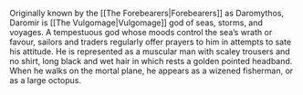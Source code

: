Originally known by the [[The Forebearers|Forebearers]] as Daromythos, Daromir is [[The Vulgomage|Vulgomage]] god of seas, storms, and voyages. A tempestuous god whose moods control the sea’s wrath or favour, sailors and traders regularly offer prayers to him in attempts to sate his attitude. He is represented as a muscular man with scaley trousers and no shirt, long black and wet hair in which rests a golden pointed headband. When he walks on the mortal plane, he appears as a wizened fisherman, or as a large octopus.